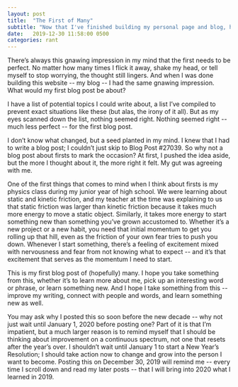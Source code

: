 ```yaml
---
layout: post
title:  "The First of Many"
subtitle: "Now that I've finished building my personal page and blog, here's the first post of many more to come."
date:   2019-12-30 11:58:00 0500
categories: rant
---
```

There’s always this gnawing impression in my mind that the first needs to be perfect. No matter how many times I flick it away, shake my head, or tell myself to stop worrying, the thought still lingers. And when I was done building this website -- my blog -- I had the same gnawing impression. What would my first blog post be about? 

I have a list of potential topics I could write about, a list I’ve compiled to prevent exact situations like these (but alas, the irony of it all). But as my eyes scanned down the list, nothing seemed right. Nothing seemed right -- much less perfect -- for the first blog post. 

I don’t know what changed, but a seed planted in my mind. I knew that I had to write a blog post; I couldn’t just skip to Blog Post #27039. So why not a blog post about firsts to mark the occasion? At first, I pushed the idea aside, but the more I thought about it, the more right it felt. My gut was agreeing with me. 

One of the first things that comes to mind when I think about firsts is my physics class during my junior year of high school. We were learning about static and kinetic friction, and my teacher at the time was explaining to us that static friction was larger than kinetic friction because it takes much more energy to move a static object. Similarly, it takes more energy to start something new than something you’ve grown accustomed to. Whether it’s a new project or a new habit, you need that initial momentum to get you rolling up that hill, even as the friction of your own fear tries to push you down. Whenever I start something, there’s a feeling of excitement mixed with nervousness and fear from not knowing what to expect -- and it’s that excitement that serves as the momentum I need to start. 

This is my first blog post of (hopefully) many. I hope you take something from this, whether it’s to learn more about me, pick up an interesting word or phrase, or learn something new. And I hope I take something from this -- improve my writing, connect with people and words, and learn something new as well. 

You may ask why I posted this so soon before the new decade -- why not just wait until January 1, 2020 before posting one? Part of it is that I’m impatient, but a much larger reason is to remind myself that I should be thinking about improvement on a continuous spectrum, not one that resets after the year’s over. I shouldn’t wait until January 1 to start a New Year’s Resolution; I should take action now to change and grow into the person I want to become. Posting this on December 30, 2019 will remind me -- every time I scroll down and read my later posts -- that I will bring into 2020 what I learned in 2019. 
